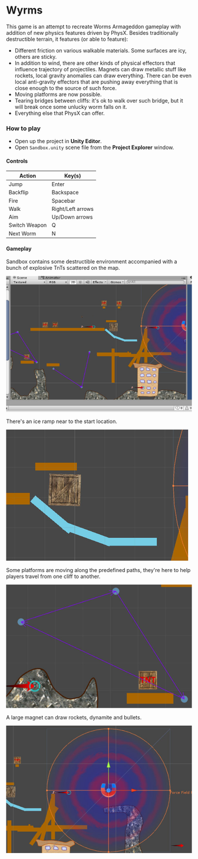 # Wyrms #

This game is an attempt to recreate Worms Armageddon gameplay
with addition of new physics features driven by PhysX.
Besides traditionally destructible terrain,
it features (or able to feature):
- Different friction on various walkable materials.
Some surfaces are icy, others are sticky.
- In addition to wind,
there are other kinds of physical effectors that influence trajectory of projectiles.
Magnets can draw metallic stuff like rockets,
local gravity anomalies can draw everything.
There can be even local anti-gravity effectors
that are pushing away everything that is close enough to the source of such force.
- Moving platforms are now possible.
- Tearing bridges between cliffs:
it's ok to walk over such bridge, but it will break once some unlucky worm falls on it.
- Everything else that PhysX can offer.

### How to play ###
- Open up the project in **Unity Editor**.
- Open `Sandbox.unity` scene file from the **Project Explorer** window.

#### Controls ####
| Action        | Key(s)            |
|---------------|-------------------|
| Jump          | Enter             |
| Backflip      | Backspace         |
| Fire          | Spacebar          |
| Walk          | Right/Left arrows |
| Aim           | Up/Down arrows    |
| Switch Weapon | Q                 |
| Next Worm     | N                 |

#### Gameplay ####
Sandbox contains some destructible environment
accompanied with a bunch of explosive TnTs scattered on the map.

![Initial scene](Doc/Images/initial-scene.jpg)

There's an ice ramp near to the start location.

![Ice ramp](Doc/Images/ice-ramp.jpg)

Some platforms are moving along the predefined paths,
they're here to help players travel from one cliff to another.

![Moving platforms](Doc/Images/moving-platforms.jpg)

A large magnet can draw rockets, dynamite and bullets.

![Magnet](Doc/Images/magnet.jpg)
